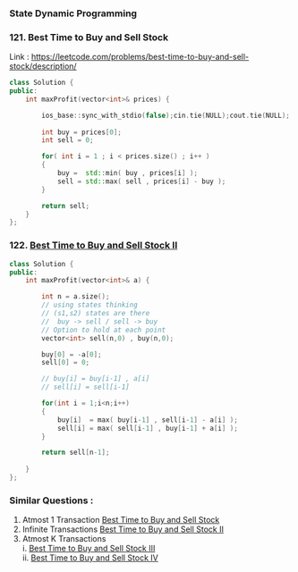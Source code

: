### State Dynamic Programming


### 121. Best Time to Buy and Sell Stock
Link : https://leetcode.com/problems/best-time-to-buy-and-sell-stock/description/

```cpp
class Solution {
public:
    int maxProfit(vector<int>& prices) {

        ios_base::sync_with_stdio(false);cin.tie(NULL);cout.tie(NULL);
        
        int buy = prices[0]; 
        int sell = 0;

        for( int i = 1 ; i < prices.size() ; i++ )
        {
            buy =  std::min( buy , prices[i] );
            sell = std::max( sell , prices[i] - buy );
        }

        return sell;
    }
};
```
### 122. [Best Time to Buy and Sell Stock II](https://leetcode.com/problems/best-time-to-buy-and-sell-stock-ii/) 

```cpp
class Solution {
public:
    int maxProfit(vector<int>& a) {

        int n = a.size();
        // using states thinking
        // (s1,s2) states are there 
        //  buy -> sell / sell -> buy
        // Option to hold at each point
        vector<int> sell(n,0) , buy(n,0);

        buy[0] = -a[0];
        sell[0] = 0;

        // buy[i] = buy[i-1] , a[i]
        // sell[i] = sell[i-1] 

        for(int i = 1;i<n;i++)
        {
            buy[i]  = max( buy[i-1] , sell[i-1] - a[i] );
            sell[i] = max( sell[i-1] , buy[i-1] + a[i] );
        }

        return sell[n-1];
        
    }
};
```


### Similar Questions :

1. Atmost 1 Transaction [Best Time to Buy and Sell Stock](https://leetcode.com/problems/best-time-to-buy-and-sell-stock/) 
2. Infinite Transactions [Best Time to Buy and Sell Stock II](https://leetcode.com/problems/best-time-to-buy-and-sell-stock-ii/) 
3. Atmost K Transactions  
    i. [Best Time to Buy and Sell Stock III](https://leetcode.com/problems/best-time-to-buy-and-sell-stock-iii/)   
    ii. [Best Time to Buy and Sell Stock IV](https://leetcode.com/problems/best-time-to-buy-and-sell-stock-iv/) 


